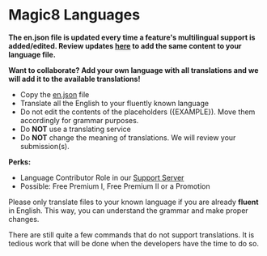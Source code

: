 # Magic8 Languages

**The en.json file is updated every time a feature's multilingual support is added/edited. Review updates [here](https://github.com/Fyrlex/Magic8-Languages/commits/master/languages/en.json) to add the same content to your language file.**

**Want to collaborate? Add your own language with all translations and we will add it to the available translations!**
- Copy the [en.json](https://github.com/Fyrlex/Magic8-Languages/blob/master/languages/en.json) file
- Translate all the English to your fluently known language
- Do not edit the contents of the placeholders ({EXAMPLE}). Move them accordingly for grammar purposes.
- Do **NOT** use a translating service
- Do **NOT** change the meaning of translations. We will review your submission(s).

**Perks:**
- Language Contributor Role in our [Support Server](https://discord.gg/bUUggyCjvp)
- Possible: Free Premium I, Free Premium II or a Promotion 

Please only translate files to your known language if you are already **fluent** in English. This way, you can understand the grammar and make proper changes.

There are still quite a few commands that do not support translations. It is tedious work that will be done when the developers have the time to do so.
